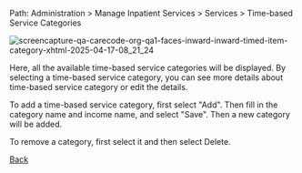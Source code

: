 Path: Administration > Manage Inpatient Services > Services > Time-based Service Categories

![screencapture-qa-carecode-org-qa1-faces-inward-inward-timed-item-category-xhtml-2025-04-17-08_21_24](https://github.com/user-attachments/assets/38789437-b35e-4907-bcf4-5e913fcf935a)

Here, all the available time-based service categories will be displayed. By selecting a time-based service category, you can see more details about time-based service category or edit the details.

To add a time-based service category, first select "Add". Then fill in the category name and income name, and select "Save". Then a new category will be added.

To remove a category, first select it and then select Delete.

[Back](https://github.com/hmislk/hmis/wiki/Manage-Inpatient-Services)

